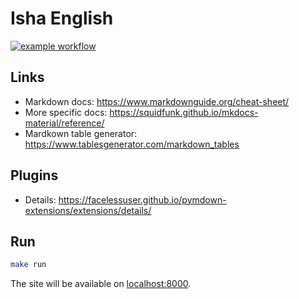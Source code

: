 # Isha English

[![example workflow](https://github.com/AlexFreik/isha-english/actions/workflows/ci.yml/badge.svg)](https://platform.ishaenglish.com/)

## Links

- Markdown docs: https://www.markdownguide.org/cheat-sheet/
- More specific docs: https://squidfunk.github.io/mkdocs-material/reference/
- Mardkown table generator: https://www.tablesgenerator.com/markdown_tables

## Plugins

-   Details: https://facelessuser.github.io/pymdown-extensions/extensions/details/

## Run

```zsh
make run
```

The site will be available on [localhost:8000](http://localhost:8000).

